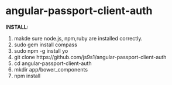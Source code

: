 angular-passport-client-auth
============================

<b>INSTALL:</b>
<ol>
  <li>
  makde sure node.js, npm,ruby are installed correctly.
  <li>
   sudo gem install compass
  <li>
   sudo npm -g install yo
   <li>
  git clone https://github.com/js9s1/angular-passport-client-auth
  <li>
  cd angular-passport-client-auth
  <li>
    mkdir app/bower_components
 <li> 
   npm install
   


   
</ol>

